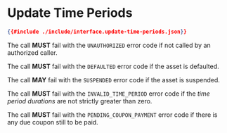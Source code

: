 # Update Time Periods

```json
{{#include ./include/interface.update-time-periods.json}}
```

The call **MUST** fail with the `UNAUTHORIZED` error code if not called by an authorized
caller.

The call **MUST** fail with the `DEFAULTED` error code if the asset is defaulted.

The call **MAY** fail with the `SUSPENDED` error code if the asset is suspended.

The call **MUST** fail with the `INVALID_TIME_PERIOD` error code if the *time period
durations* are not strictly greater than zero.

The call **MUST** fail with the `PENDING_COUPON_PAYMENT` error code if there is
any due coupon still to be paid.
